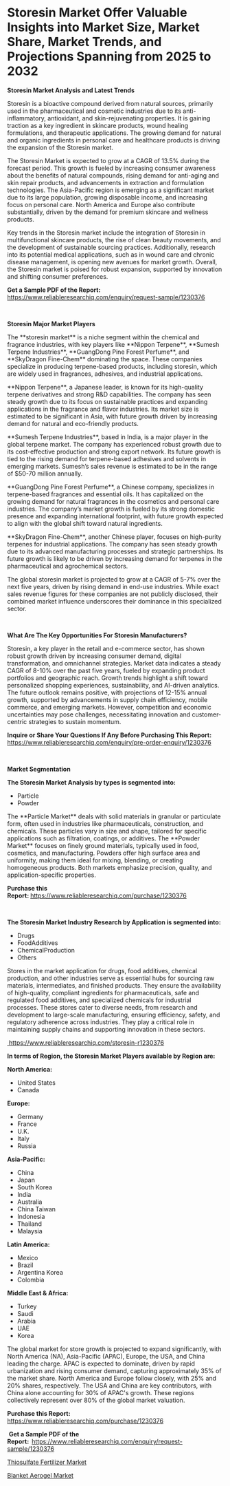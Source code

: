 <p><h1>Storesin Market Offer Valuable Insights into Market Size, Market Share, Market Trends, and Projections Spanning from 2025 to 2032</h1></p><p><strong>Storesin Market Analysis and Latest Trends</strong></p>
<p><p>Storesin is a bioactive compound derived from natural sources, primarily used in the pharmaceutical and cosmetic industries due to its anti-inflammatory, antioxidant, and skin-rejuvenating properties. It is gaining traction as a key ingredient in skincare products, wound healing formulations, and therapeutic applications. The growing demand for natural and organic ingredients in personal care and healthcare products is driving the expansion of the Storesin market.</p><p>The Storesin Market is expected to grow at a CAGR of 13.5% during the forecast period. This growth is fueled by increasing consumer awareness about the benefits of natural compounds, rising demand for anti-aging and skin repair products, and advancements in extraction and formulation technologies. The Asia-Pacific region is emerging as a significant market due to its large population, growing disposable income, and increasing focus on personal care. North America and Europe also contribute substantially, driven by the demand for premium skincare and wellness products.</p><p>Key trends in the Storesin market include the integration of Storesin in multifunctional skincare products, the rise of clean beauty movements, and the development of sustainable sourcing practices. Additionally, research into its potential medical applications, such as in wound care and chronic disease management, is opening new avenues for market growth. Overall, the Storesin market is poised for robust expansion, supported by innovation and shifting consumer preferences.</p></p>
<p><strong>Get a Sample PDF of the Report:&nbsp;</strong> <a href="https://www.reliableresearchiq.com/enquiry/request-sample/1230376?utm_campaign=1087&utm_medium=2&utm_source=Github&utm_content=ia&utm_term=25012025&utm_id=storesin">https://www.reliableresearchiq.com/enquiry/request-sample/1230376</a></p>
<p>&nbsp;</p>
<p><strong>Storesin Major Market Players</strong></p>
<p><p>The **storesin market** is a niche segment within the chemical and fragrance industries, with key players like **Nippon Terpene**, **Sumesh Terpene Industries**, **GuangDong Pine Forest Perfume**, and **SkyDragon Fine-Chem** dominating the space. These companies specialize in producing terpene-based products, including storesin, which are widely used in fragrances, adhesives, and industrial applications.</p><p>**Nippon Terpene**, a Japanese leader, is known for its high-quality terpene derivatives and strong R&D capabilities. The company has seen steady growth due to its focus on sustainable practices and expanding applications in the fragrance and flavor industries. Its market size is estimated to be significant in Asia, with future growth driven by increasing demand for natural and eco-friendly products.</p><p>**Sumesh Terpene Industries**, based in India, is a major player in the global terpene market. The company has experienced robust growth due to its cost-effective production and strong export network. Its future growth is tied to the rising demand for terpene-based adhesives and solvents in emerging markets. Sumesh’s sales revenue is estimated to be in the range of $50-70 million annually.</p><p>**GuangDong Pine Forest Perfume**, a Chinese company, specializes in terpene-based fragrances and essential oils. It has capitalized on the growing demand for natural fragrances in the cosmetics and personal care industries. The company’s market growth is fueled by its strong domestic presence and expanding international footprint, with future growth expected to align with the global shift toward natural ingredients.</p><p>**SkyDragon Fine-Chem**, another Chinese player, focuses on high-purity terpenes for industrial applications. The company has seen steady growth due to its advanced manufacturing processes and strategic partnerships. Its future growth is likely to be driven by increasing demand for terpenes in the pharmaceutical and agrochemical sectors.</p><p>The global storesin market is projected to grow at a CAGR of 5-7% over the next five years, driven by rising demand in end-use industries. While exact sales revenue figures for these companies are not publicly disclosed, their combined market influence underscores their dominance in this specialized sector.</p></p>
<p>&nbsp;</p>
<p><strong>What Are The Key Opportunities For Storesin Manufacturers?</strong></p>
<p><p>Storesin, a key player in the retail and e-commerce sector, has shown robust growth driven by increasing consumer demand, digital transformation, and omnichannel strategies. Market data indicates a steady CAGR of 8-10% over the past five years, fueled by expanding product portfolios and geographic reach. Growth trends highlight a shift toward personalized shopping experiences, sustainability, and AI-driven analytics. The future outlook remains positive, with projections of 12-15% annual growth, supported by advancements in supply chain efficiency, mobile commerce, and emerging markets. However, competition and economic uncertainties may pose challenges, necessitating innovation and customer-centric strategies to sustain momentum.</p></p>
<p><strong>Inquire or Share Your Questions If Any Before Purchasing This Report:</strong> <a href="https://www.reliableresearchiq.com/enquiry/pre-order-enquiry/1230376?utm_campaign=1087&utm_medium=2&utm_source=Github&utm_content=ia&utm_term=25012025&utm_id=storesin">https://www.reliableresearchiq.com/enquiry/pre-order-enquiry/1230376</a></p>
<p>&nbsp;</p>
<p><strong>Market Segmentation</strong></p>
<p><strong>The Storesin Market Analysis by types is segmented into:</strong></p>
<p><ul><li>Particle</li><li>Powder</li></ul></p>
<p><p>The **Particle Market** deals with solid materials in granular or particulate form, often used in industries like pharmaceuticals, construction, and chemicals. These particles vary in size and shape, tailored for specific applications such as filtration, coatings, or additives. The **Powder Market** focuses on finely ground materials, typically used in food, cosmetics, and manufacturing. Powders offer high surface area and uniformity, making them ideal for mixing, blending, or creating homogeneous products. Both markets emphasize precision, quality, and application-specific properties.</p></p>
<p><strong>Purchase this Report:&nbsp;</strong><a href="https://www.reliableresearchiq.com/purchase/1230376?utm_campaign=1087&utm_medium=2&utm_source=Github&utm_content=ia&utm_term=25012025&utm_id=storesin">https://www.reliableresearchiq.com/purchase/1230376</a></p>
<p>&nbsp;</p>
<p><strong>The Storesin Market Industry Research by Application is segmented into:</strong></p>
<p><ul><li>Drugs</li><li>FoodAdditives</li><li>ChemicalProduction</li><li>Others</li></ul></p>
<p><p>Stores in the market application for drugs, food additives, chemical production, and other industries serve as essential hubs for sourcing raw materials, intermediates, and finished products. They ensure the availability of high-quality, compliant ingredients for pharmaceuticals, safe and regulated food additives, and specialized chemicals for industrial processes. These stores cater to diverse needs, from research and development to large-scale manufacturing, ensuring efficiency, safety, and regulatory adherence across industries. They play a critical role in maintaining supply chains and supporting innovation in these sectors.</p></p>
<p><a href="https://www.reliableresearchiq.com/storesin-r1230376?utm_campaign=1087&utm_medium=2&utm_source=Github&utm_content=ia&utm_term=25012025&utm_id=storesin">&nbsp;https://www.reliableresearchiq.com/storesin-r1230376</a></p>
<p><strong>In terms of Region, the Storesin Market Players available by Region are:</strong></p>
<p>
    <p> <strong> North America: </strong>
        <ul>
            <li>United States</li>
            <li>Canada</li>
        </ul>
        </p> 
    <p> <strong> Europe: </strong>
        <ul>
            <li>Germany</li>
            <li>France</li>
            <li>U.K.</li>
            <li>Italy</li>
            <li>Russia</li>
        </ul>
        </p> 
    <p> <strong> Asia-Pacific: </strong>
        <ul>
            <li>China</li>
            <li>Japan</li>
            <li>South Korea</li>
            <li>India</li>
            <li>Australia</li>
            <li>China Taiwan</li>
            <li>Indonesia</li>
            <li>Thailand</li>
            <li>Malaysia</li>
        </ul>
        </p> 
    <p> <strong> Latin America: </strong>
        <ul>
            <li>Mexico</li>
            <li>Brazil</li>
            <li>Argentina Korea</li>
            <li>Colombia</li>
        </ul>
        </p> 
    <p> <strong> Middle East & Africa: </strong>
        <ul>
            <li>Turkey</li>
            <li>Saudi</li>
            <li>Arabia</li>
            <li>UAE</li>
            <li>Korea</li>
        </ul>
    </p>
    </p>
<p><p>The global market for store growth is projected to expand significantly, with North America (NA), Asia-Pacific (APAC), Europe, the USA, and China leading the charge. APAC is expected to dominate, driven by rapid urbanization and rising consumer demand, capturing approximately 35% of the market share. North America and Europe follow closely, with 25% and 20% shares, respectively. The USA and China are key contributors, with China alone accounting for 30% of APAC's growth. These regions collectively represent over 80% of the global market valuation.</p></p>
<p><strong>Purchase this Report: </strong><a href="https://www.reliableresearchiq.com/purchase/1230376?utm_campaign=1087&utm_medium=2&utm_source=Github&utm_content=ia&utm_term=25012025&utm_id=storesin">https://www.reliableresearchiq.com/purchase/1230376</a></p>
<p>&nbsp;<strong>Get a Sample PDF of the Report:&nbsp;&nbsp;</strong><a href="https://www.reliableresearchiq.com/enquiry/request-sample/1230376?utm_campaign=1087&utm_medium=2&utm_source=Github&utm_content=ia&utm_term=25012025&utm_id=storesin">https://www.reliableresearchiq.com/enquiry/request-sample/1230376</a></p>
<p><strong></strong></p>
<p><p><a href="https://github.com/buqjavesora/Market-Research-Report-List-1/blob/main/thiosulfate-fertilizer-market.md?utm_campaign=1087&utm_medium=2&utm_source=Github&utm_content=ia&utm_term=25012025&utm_id=storesin">Thiosulfate Fertilizer Market</a></p><p><a href="https://github.com/iwciasylvya/Market-Research-Report-List-1/blob/main/blanket-aerogel-market.md?utm_campaign=1087&utm_medium=2&utm_source=Github&utm_content=ia&utm_term=25012025&utm_id=storesin">Blanket Aerogel Market</a></p></p>